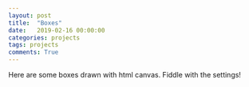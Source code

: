 ```yaml
---
layout: post
title:  "Boxes"
date:   2019-02-16 00:00:00
categories: projects
tags: projects
comments: True
---
```


Here are some boxes drawn with html canvas. Fiddle with the settings!

<style type="text/css">

.post .post-content li {
    font-size: 12px;
    margin: 0;
    list-style-type: none;
}

.post .post-content ul {
    padding: 0;
}

canvas {
    margin: 0 auto;
    display: block;
}

.dg.main {
    margin: 0 auto;
    display: block;
}

</style>

<div id="canvas-id"></div>
<div id="gui"></div>

<br>

<script src="https://cdnjs.cloudflare.com/ajax/libs/dat-gui/0.7.5/dat.gui.min.js"></script>
<script type="text/javascript">

  var canvas = document.createElement("canvas");
  canvas.width = 500;
  canvas.height = 400;
  document.getElementById('canvas-id').appendChild(canvas);

  var ctx = canvas.getContext("2d");
  ctx.translate( canvas.width / 2, canvas.height / 2 );

  var boxes = {};
  var boxIndex = 0;
  var settings = {
    startingX: 0,
    startingY: 0,
    maxLife: 40,
    density: 50,
    probdensity: 0.9,
    accel: 1,
    angle: 180,
    anglediff: 0.5,
    sizeVel: 1.0,
    sizeVelDiff: -0.5,
    size: 1.0
  };

// https://modernweb.com/creating-particles-in-html5-canvas/
  function Box(size, fill) {
    this.x = settings.startingX;
    this.y = settings.startingY;

    this.size = Math.random() * settings.size;
    // this.sizeVel = Math.sin(2 * Math.random() * Math.PI);
    this.sizeVel = settings.sizeVel * (Math.random() + settings.sizeVelDiff);
    this.accel = settings.accel;

    this.fill = fill;
    this.angle = settings.angle * (Math.random() - settings.anglediff);

    boxIndex++;
    boxes[boxIndex] = this;
    this.id = boxIndex;
    this.life = 0;
  }

  Box.prototype.draw = function() {
    this.sizeVel += this.accel;
    this.size += this.sizeVel * Math.random();

    this.life++;

    if (this.life >= settings.maxLife) {
      delete boxes[this.id]
    }

    ctx.fillStyle = this.fill;
    ctx.rotate(this.angle * Math.PI / 180);
    ctx.fillRect(this.x - this.size / 2, this.y - this.size / 2, this.size, this.size);
  };

  var blackBox = false;

  function draw() {
    ctx.fillStyle = "black";
    ctx.fillRect(- canvas.width / 2, - canvas.height / 2, canvas.width, canvas.height);

    if (Object.keys(boxes).length < settings.density) {
      if (Math.random() > ( 1 - settings.probdensity) ) {

        new Box(1, blackBox ? '#000000': '#FFFFFF');
        blackBox = !blackBox;
      }
    }            

    for (var i in boxes) {
      boxes[i].draw();
    }

  }

  window.setInterval(draw, 100);

  var gui = new dat.GUI({ autoPlace: false });
  gui.add(settings, 'density', 1, 201 );
  gui.add(settings, 'startingX', -canvas.width / 2, canvas.width / 2 );
  gui.add(settings, 'startingY', -canvas.height / 2, canvas.height / 2 );
  gui.add(settings, 'maxLife', 10, 100 );
  gui.add(settings, 'probdensity', 0.0, 1.0);
  gui.add(settings, 'accel', 0, 10);
  gui.add(settings, 'size', 1, 100);
  gui.add(settings, 'sizeVel', 0, 10);
  gui.add(settings, 'angle', -180, 180);

  document.getElementById('gui').appendChild(gui.domElement);

 
</script>